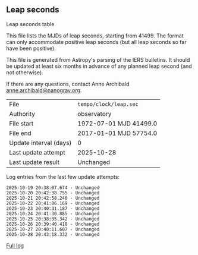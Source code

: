 
## Leap seconds

Leap seconds table

This file lists the MJDs of leap seconds, starting from 41499.
The format can only accommodate positive leap seconds (but all
leap seconds so far have been positive).

This file is generated from Astropy's parsing of the IERS
bulletins. It should be updated at least six months in advance
of any planned leap second (and not otherwise).

If there are any questions, contact Anne Archibald
<anne.archibald@nanograv.org>.

|     |     |
|:--- |:--- |
| File | `tempo/clock/leap.sec` |
| Authority | observatory |
| File start | 1972-07-01 MJD 41499.0 |
| File end | 2017-01-01 MJD 57754.0 |
| Update interval (days) | 0 |
| Last update attempt | 2025-10-28 |
| Last update result | Unchanged |

Log entries from the last few update attempts:
```
2025-10-19 20:38:07.674 - Unchanged
2025-10-20 20:42:38.755 - Unchanged
2025-10-21 20:42:58.240 - Unchanged
2025-10-22 20:41:06.169 - Unchanged
2025-10-23 20:40:31.187 - Unchanged
2025-10-24 20:41:30.885 - Unchanged
2025-10-25 20:38:35.342 - Unchanged
2025-10-26 20:39:40.418 - Unchanged
2025-10-27 20:40:11.607 - Unchanged
2025-10-28 20:43:18.332 - Unchanged
```
[Full log](https://raw.githubusercontent.com/ipta/pulsar-clock-corrections/main/log/tempo/clock/leap.sec.log)
